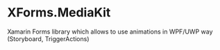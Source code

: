 # XForms.MediaKit
Xamarin Forms library which allows to use animations in WPF/UWP way (Storyboard, TriggerActions)

